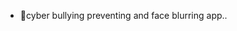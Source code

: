 - 👋cyber bullying preventing and face blurring app..

<!---
nihalmuhammedd/nihalmuhammedd is a ✨ special ✨ repository because its `README.md` (this file) appears on your GitHub profile.
You can click the Preview link to take a look at your changes.
--->
